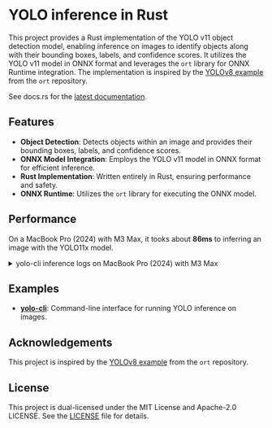 # YOLO inference in Rust

This project provides a Rust implementation of the YOLO v11 object detection model, enabling inference on images to identify objects along with their bounding boxes, labels, and confidence scores. It utilizes the YOLO v11 model in ONNX format and leverages the `ort` library for ONNX Runtime integration. The implementation is inspired by the [YOLOv8 example](https://github.com/pykeio/ort/tree/main/examples/yolov8) from the `ort` repository.

See docs.rs for the [latest documentation](https://docs.rs/yolo-rs).

## Features

- **Object Detection**: Detects objects within an image and provides their bounding boxes, labels, and confidence scores.
- **ONNX Model Integration**: Employs the YOLO v11 model in ONNX format for efficient inference.
- **Rust Implementation**: Written entirely in Rust, ensuring performance and safety.
- **ONNX Runtime**: Utilizes the `ort` library for executing the ONNX model.

## Performance

On a MacBook Pro (2024) with M3 Max, it tooks about **86ms** to inferring an image with the YOLO11x model.

<details>
    <summary>yolo-cli inference logs on MacBook Pro (2024) with M3 Max</summary>

    2024-12-18T13:17:31.565158Z  INFO example_yolo_gui: Running inference…
    2024-12-18T13:17:31.651758Z  INFO example_yolo_gui: Inference took 86.589625ms
    2024-12-18T13:17:31.651861Z  INFO example_yolo_gui: Found entity "person" with confidence 0.91 at (23.53, 325.31) - (127.34, 480.19)
    2024-12-18T13:17:31.651902Z  INFO example_yolo_gui: Found entity "person" with confidence 0.91 at (268.38, 285.00) - (349.62, 480.00)
    2024-12-18T13:17:31.651933Z  INFO example_yolo_gui: Found entity "person" with confidence 0.89 at (106.31, 373.31) - (238.69, 480.19)
    2024-12-18T13:17:31.651956Z  INFO example_yolo_gui: Found entity "baseball glove" with confidence 0.75 at (210.94, 409.50) - (240.06, 453.00)
    2024-12-18T13:17:31.651967Z  INFO example_yolo_gui: Found entity "person" with confidence 0.66 at (20.17, 276.28) - (64.45, 364.97)
    2024-12-18T13:17:31.651982Z  INFO example_yolo_gui: Found entity "baseball bat" with confidence 0.50 at (222.94, 372.84) - (275.81, 381.66)
</details>

## Examples

- [**yolo-cli**](examples/yolo-cli): Command-line interface for running YOLO inference on images.

## Acknowledgements

This project is inspired by the [YOLOv8 example](https://github.com/pykeio/ort/tree/main/examples/yolov8) from the `ort` repository.

## License

This project is dual-licensed under the MIT License and Apache-2.0 LICENSE. See the [LICENSE](LICENSE) file for details.
